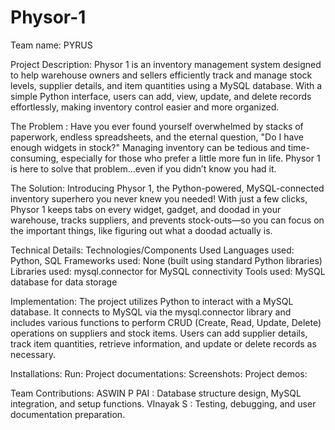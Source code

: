 # Physor-1
Team name: PYRUS

Project Description: 
  Physor 1 is an inventory management system designed to help warehouse owners and sellers efficiently track and manage stock levels, supplier details, and item 
  quantities using a MySQL database. With a simple Python interface, users can add, view, update, and delete records effortlessly, making inventory control easier 
  and more organized.

The Problem : 
  Have you ever found yourself overwhelmed by stacks of paperwork, endless spreadsheets, and the eternal question, "Do I have enough widgets in stock?" Managing 
  inventory can be tedious and time-consuming, especially for those who prefer a little more fun in life. Physor 1 is here to solve that problem...even if you didn’t 
  know you had it.

The Solution:
  Introducing Physor 1, the Python-powered, MySQL-connected inventory superhero you never knew you needed! With just a few clicks, Physor 1 keeps tabs on every 
  widget, gadget, and doodad in your warehouse, tracks suppliers, and prevents stock-outs—so you can focus on the important things, like figuring out what a doodad 
  actually is.

Technical Details: Technologies/Components Used
  Languages used: Python, SQL
  Frameworks used: None (built using standard Python libraries)
  Libraries used: mysql.connector for MySQL connectivity
  Tools used: MySQL database for data storage

Implementation:
  The project utilizes Python to interact with a MySQL database. It connects to MySQL via the mysql.connector library and includes various functions to perform 
  CRUD (Create, Read, Update, Delete) operations on suppliers and stock items. Users can add supplier details, track item quantities, retrieve information, and 
  update or delete records as necessary.

Installations:
Run:
Project documentations:
Screenshots:
Project demos:

Team Contributions:
  ASWIN P PAI : Database structure design, MySQL integration, and setup functions.
  VInayak S : Testing, debugging, and user documentation preparation.


